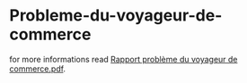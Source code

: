 # Probleme-du-voyageur-de-commerce
for more informations read [Rapport problème du voyageur de commerce.pdf](https://github.com/walgt/Probleme-du-voyageur-de-commerce/blob/main/Rapport%20probl%C3%A8me%20du%20voyageur%20de%20commerce.pdf).

